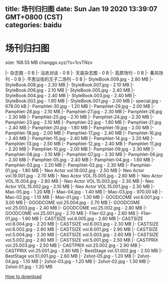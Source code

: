 
title: 场刊归扫图
date: Sun Jan 19 2020 13:39:07 GMT+0800 (CST)    
categories: baidu
---

# 场刊归扫图
size: 168.55 MB
 changgo.xyz/?s=1cvTNzv
 
|- 杂志图 - 0 B
|- 浴衣对谈 - 0 B
|- 天装杂志图 - 0 B
|- 高原场刊 - 0 B
|- 春风场刊 - 0 B
|- 不思议街的王子二场刊 - 0 B
|- StyleBook.009.jpg - 2.80 MB
|- StyleBook.008.jpg - 2.30 MB
|- StyleBook.007.jpg - 2.10 MB
|- StyleBook.006.jpg - 2.10 MB
|- StyleBook.005.jpg - 2.40 MB
|- StyleBook.004.jpg - 2.40 MB
|- StyleBook.003.jpg - 2.40 MB
|- StyleBook.002.jpg - 1.90 MB
|- StyleBook.001.jpg - 2.00 MB
|- special.jpg - 678.00 kB
|- Pamphlet-30.jpg - 1.20 MB
|- Pamphlet-29.jpg - 2.00 MB
|- Pamphlet-28.jpg - 2.10 MB
|- Pamphlet-27.jpg - 2.30 MB
|- Pamphlet-26.jpg - 2.30 MB
|- Pamphlet-25.jpg - 2.10 MB
|- Pamphlet-24.jpg - 2.30 MB
|- Pamphlet-23.jpg - 2.10 MB
|- Pamphlet-22.jpg - 1.80 MB
|- Pamphlet-21.jpg - 2.40 MB
|- Pamphlet-20.jpg - 1.80 MB
|- Pamphlet-19.jpg - 2.00 MB
|- Pamphlet-18.jpg - 2.00 MB
|- Pamphlet-17.jpg - 2.40 MB
|- Pamphlet-16.jpg - 2.40 MB
|- Pamphlet-15.jpg - 2.40 MB
|- Pamphlet-14.jpg - 2.20 MB
|- Pamphlet-13.jpg - 2.50 MB
|- Pamphlet-12.jpg - 2.40 MB
|- Pamphlet-11.jpg - 2.20 MB
|- Pamphlet-10.jpg - 2.00 MB
|- Pamphlet-09.jpg - 2.30 MB
|- Pamphlet-08.jpg - 2.10 MB
|- Pamphlet-07.jpg - 2.30 MB
|- Pamphlet-06.jpg - 2.30 MB
|- Pamphlet-05.jpg - 2.40 MB
|- Pamphlet-04.jpg - 1.60 MB
|- Pamphlet-03.jpg - 2.20 MB
|- Pamphlet-02.jpg - 2.30 MB
|- Pamphlet-01.jpg - 1.80 MB
|- Neo Actor vol.19.002.jpg - 2.50 MB
|- Neo Actor vol.19.001.jpg - 2.70 MB
|- Neo Actor VOL.15.005.jpg - 2.60 MB
|- Neo Actor VOL.15.004.jpg - 2.80 MB
|- Neo Actor VOL.15.003.jpg - 2.30 MB
|- Neo Actor VOL.15.002.jpg - 2.10 MB
|- Neo Actor VOL.15.001.jpg - 2.30 MB
|- Mao-05.jpg - 1.20 MB
|- Mao-04.jpg - 1.40 MB
|- Mao-03.jpg - 970.00 kB
|- Mao-02.jpg - 1.10 MB
|- Mao-01.jpg - 1.30 MB
|- GOODCOME vol.6.001.jpg - 3.00 MB
|- GOODCOME vol.25.004.jpg - 2.70 MB
|- GOODCOME vol.25.003.jpg - 2.40 MB
|- GOODCOME vol.25.002.jpg - 2.80 MB
|- GOODCOME vol.25.001.jpg - 2.70 MB
|- Flier-02.jpg - 2.60 MB
|- Flier-01.jpg - 1.90 MB
|- CASTSIZE vol.6.005.jpg - 2.60 MB
|- CASTSIZE vol.6.004.jpg - 2.20 MB
|- CASTSIZE vol.6.003.jpg - 2.30 MB
|- CASTSIZE vol.6.002.jpg - 2.60 MB
|- CASTSIZE vol.6.001.jpg - 2.90 MB
|- CASTSIZE vol.5.004.jpg - 2.30 MB
|- CASTSIZE vol.5.003.jpg - 2.60 MB
|- CASTSIZE vol.5.002.jpg - 2.60 MB
|- CASTSIZE vol.5.001.jpg - 2.50 MB
|- CASTPRIX vol.25.003.jpg - 2.50 MB
|- CASTPRIX vol.25.002.jpg - 2.90 MB
|- CASTPRIX vol.25.001.jpg - 2.80 MB
|- BestStage vol.51.002.jpg - 2.50 MB
|- BestStage vol.51.001.jpg - 2.60 MB
|- 2shot-05.jpg - 1.20 MB
|- 2shot-04.jpg - 1.10 MB
|- 2shot-03.jpg - 1.20 MB
|- 2shot-02.jpg - 1.30 MB
|- 2shot-01.jpg - 1.20 MB

[How to download](https://bpcam.bemobtrk.com/go/2ceec3aa-1ca2-46d6-b9ff-aaa5c184517c?jno=4729)